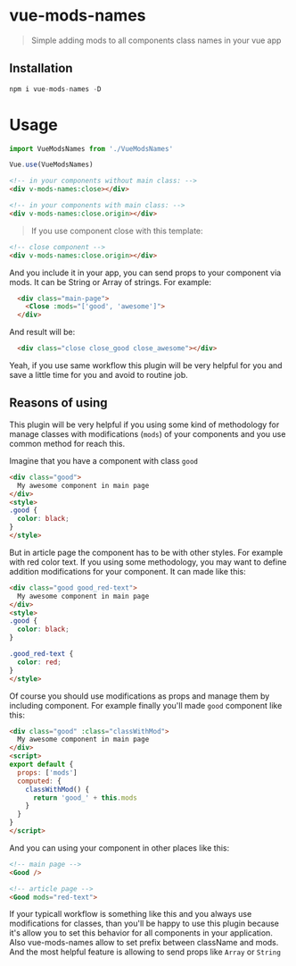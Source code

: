 # vue-mods-names
> Simple adding mods to all components class names in your vue app

## Installation

```js
npm i vue-mods-names -D
```

# Usage

```js
import VueModsNames from './VueModsNames'

Vue.use(VueModsNames)
```
```html
<!-- in your components without main class: -->
<div v-mods-names:close></div>

<!-- in your components with main class: -->
<div v-mods-names:close.origin></div>
```

> If you use component close with this template:

```html
<!-- close component -->
<div v-mods-names:close.origin></div>
```

And you include it in your app, you can send props to your component via mods. It can be String or Array of strings. For example:
```html
  <div class="main-page">
    <Close :mods="['good', 'awesome']">
  </div>
```
And result will be:
```html
  <div class="close close_good close_awesome"></div>
```

Yeah, if you use same workflow this plugin will be very helpful for you and save a little time for you and avoid to routine job.

## Reasons of using
This plugin will be very helpful if you using some kind of methodology for manage classes with modifications (`mods`) of your components and you use common method for reach this.

Imagine that you have a component with class `good`
```html
<div class="good">
  My awesome component in main page
</div>
<style>
.good {
  color: black;
}
</style>
```

But in article page the component has to be with other styles. For example with red color text. If you using some methodology, you may want to define addition modifications for your component. It can made like this:
```html
<div class="good good_red-text">
  My awesome component in main page
</div>
<style>
.good {
  color: black;
}

.good_red-text {
  color: red;
}
</style>
```

Of course you should use modifications as props and manage them by including component. For example finally you'll made `good` component like this:
```html
<div class="good" :class="classWithMod">
  My awesome component in main page
</div>
<script>
export default {
  props: ['mods']
  computed: {
    classWithMod() {
      return 'good_' + this.mods
    }
  }
}
</script>
```

And you can using your component in other places like this:
```html
<!-- main page -->
<Good />

<!-- article page -->
<Good mods="red-text">
```

If your typicall workflow is something like this and you always use modifications for classes, than you'll be happy to use this plugin because it's allow you to set this behavior for all components in your application.
Also vue-mods-names allow to set prefix between className and mods. And the most helpful feature is allowing to send props like `Array` or `String`
